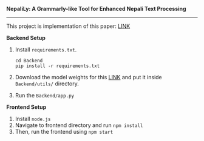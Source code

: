 **NepaliLy: A Grammarly-like Tool for Enhanced Nepali Text Processing**
* * * 
This project is implementation of this paper: [LINK](https://kec.edu.np/wp-content/uploads/2022/12/KEC-Conference-Proceeding-2022new.pdf)

**Backend Setup**
1. Install ```requirements.txt```.
   ```
   cd Backend
   pip install -r requirements.txt
   ```

2. Download the model weights for this [LINK](https://www.kaggle.com/datasets/rajanghimire/nepalily-weights) and put it inside ```Backend/utils/``` directory.
    
3. Run the ```Backend/app.py```

**Frontend Setup**

1. Install ```node.js```
2. Navigate to frontend directory and run ```npm install```
3. Then, run the frontend using ```npm start```
